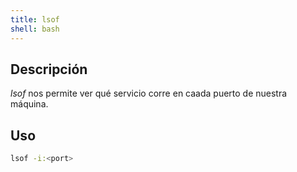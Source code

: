 ```yaml
---
title: lsof
shell: bash
---
```


## Descripción

*lsof* nos permite ver qué servicio corre en caada puerto de nuestra máquina.

## Uso

```bash
lsof -i:<port>
```

